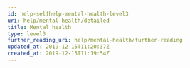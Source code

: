 ```yaml
---
id: help-selfhelp-mental-health-level3
uri: help/mental-health/detailed
title: Mental health
type: level3
further_reading_uri: help/mental-health/further-reading
updated_at: 2019-12-15T11:20:37Z
created_at: 2019-12-15T11:19:54Z
---
```


